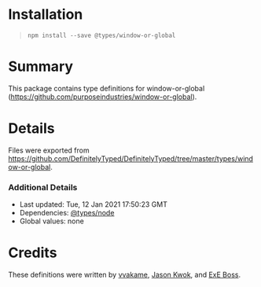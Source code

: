 # Installation
> `npm install --save @types/window-or-global`

# Summary
This package contains type definitions for window-or-global (https://github.com/purposeindustries/window-or-global).

# Details
Files were exported from https://github.com/DefinitelyTyped/DefinitelyTyped/tree/master/types/window-or-global.

### Additional Details
 * Last updated: Tue, 12 Jan 2021 17:50:23 GMT
 * Dependencies: [@types/node](https://npmjs.com/package/@types/node)
 * Global values: none

# Credits
These definitions were written by [vvakame](https://github.com/vvakame), [Jason Kwok](https://github.com/JasonHK), and [ExE Boss](https://github.com/ExE-Boss).

